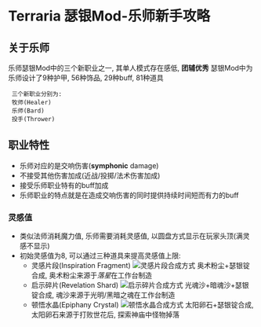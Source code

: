 # Terraria 瑟银Mod-乐师新手攻略

## 关于乐师

乐师瑟银Mod中的三个新职业之一, 其单人模式存在感低, **团辅优秀**
瑟银Mod中为乐师设计了9种护甲, 56种饰品, 29种buff, 81种道具

```
 三个新职业分别为:
 牧师(Healer)
 乐师(Bard)
 投手(Thrower)
```

## 职业特性

* 乐师对应的是交响伤害(**symphonic** damage)
* 不接受其他伤害加成(近战/投掷/法术伤害加成)
* 接受乐师职业特有的buff加成
* 乐师职业的特点就是在造成交响伤害的同时提供持续时间短而有力的buff

### 灵感值

* 类似法师消耗魔力值, 乐师需要消耗灵感值, 以圆盘方式显示在玩家头顶(满灵感不显示)
* 初始灵感值为8, 可以通过三种道具来提高灵感值上限:
  * 灵感片段(Inspiration Fragment)
    ![灵感片段合成方式](D:\Blog\GameGuides\Terraria\pics\瑟银-乐师-灵感片段合成.png)
    奥术粉尘+瑟银锭合成, 奥术粉尘来源于*落星*在工作台制造
  * 启示碎片(Revelation Shard)
    ![启示碎片合成方式](D:\Blog\GameGuides\Terraria\pics\瑟银-乐师-启示碎片合成.png)
    光魂沙+暗魂沙+瑟银锭合成, 魂沙来源于光明/黑暗之魂在工作台制造
  * 顿悟水晶(Epiphany Crystal)
    ![顿悟水晶合成方式](D:\Blog\GameGuides\Terraria\pics\瑟银-乐师-顿悟水晶合成.png)
    太阳卵石+瑟银锭合成, 太阳卵石来源于打败世花后, 探索神庙中怪物掉落



